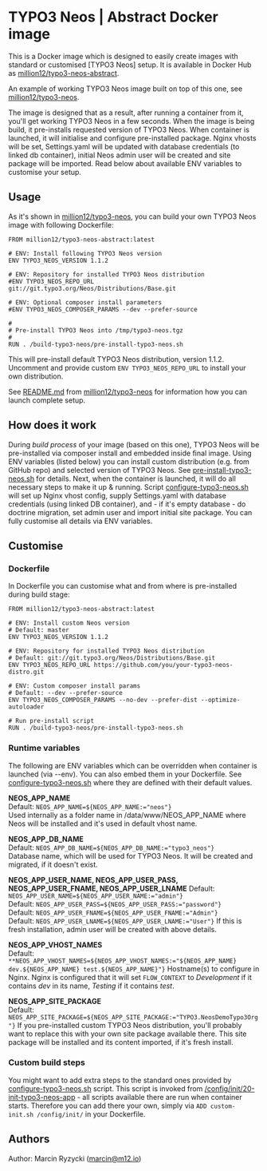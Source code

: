 # TYPO3 Neos | Abstract Docker image

This is a Docker image which is designed to easily create images with standard or customised [TYPO3 Neos] setup. It is available in Docker Hub as [million12/typo3-neos-abstract](https://registry.hub.docker.com/u/million12/typo3-neos-abstract).

An example of working TYPO3 Neos image built on top of this one, see [million12/typo3-neos](https://registry.hub.docker.com/u/million12/typo3-neos).

The image is designed that as a result, after running a container from it, you'll get working TYPO3 Neos in a few seconds. When the image is being build, it pre-installs requested version of TYPO3 Neos. When container is launched, it will initialise and configure pre-installed package. Nginx vhosts will be set, Settings.yaml will be updated with database credentials (to linked db container), initial Neos admin user will be created and site package will be imported. Read below about available ENV variables to customise your setup.

## Usage

As it's shown in [million12/typo3-neos](https://github.com/million12/docker-typo3-neos), you can build your own TYPO3 Neos image with following Dockerfile:

```
FROM million12/typo3-neos-abstract:latest

# ENV: Install following TYPO3 Neos version
ENV TYPO3_NEOS_VERSION 1.1.2

# ENV: Repository for installed TYPO3 Neos distribution 
#ENV TYPO3_NEOS_REPO_URL git://git.typo3.org/Neos/Distributions/Base.git

# ENV: Optional composer install parameters
#ENV TYPO3_NEOS_COMPOSER_PARAMS --dev --prefer-source

#
# Pre-install TYPO3 Neos into /tmp/typo3-neos.tgz
#
RUN . /build-typo3-neos/pre-install-typo3-neos.sh
```

This will pre-install default TYPO3 Neos distribution, version 1.1.2. Uncomment and provide custom `ENV TYPO3_NEOS_REPO_URL` to install your own distribution.

See [README.md](https://github.com/million12/docker-typo3-neos/README.md) from [million12/typo3-neos](https://github.com/million12/docker-typo3-neos) for information how you can launch complete setup.


## How does it work

During *build process* of your image (based on this one), TYPO3 Neos will be pre-installed via composer install and embedded inside final image. Using ENV variables (listed below) you can install custom distribution (e.g. from GitHub repo) and selected version of TYPO3 Neos. See [pre-install-typo3-neos.sh](container-files/build-typo3-neos/pre-install-typo3-neos.sh) for details. Next, when the container is launched, it will do all necessary steps to make it up & running. Script [configure-typo3-neos.sh](container-files/build-typo3-neos/configure-typo3-neos.sh) will set up Nginx vhost config, supply Settings.yaml with database credentials (using linked DB container), and - if it's empty database - do doctrine migration, set admin user and import initial site package. You can fully customise all details via ENV variables.  
 
## Customise

### Dockerfile

In Dockerfile you can customise what and from where is pre-installed during build stage:   
```
FROM million12/typo3-neos-abstract:latest

# ENV: Install custom Neos version
# Default: master
ENV TYPO3_NEOS_VERSION 1.1.2

# ENV: Repository for installed TYPO3 Neos distribution
# Default: git://git.typo3.org/Neos/Distributions/Base.git
ENV TYPO3_NEOS_REPO_URL https://github.com/you/your-typo3-neos-distro.git

# ENV: Custom composer install params
# Default: --dev --prefer-source
ENV TYPO3_NEOS_COMPOSER_PARAMS --no-dev --prefer-dist --optimize-autoloader

# Run pre-install script
RUN . /build-typo3-neos/pre-install-typo3-neos.sh
```

### Runtime variables

The following are ENV variables which can be overridden when container is launched (via --env). You can also embed them in your Dockerfile. See [configure-typo3-neos.sh](container-files/build-typo3-neos/configure-typo3-neos.sh) where they are defined with their default values. 

**NEOS_APP_NAME**  
Default: `NEOS_APP_NAME=${NEOS_APP_NAME:="neos"}`  
Used internally as a folder name in /data/www/NEOS_APP_NAME where Neos will be installed and it's used in default vhost name.

**NEOS_APP_DB_NAME**  
Default: `NEOS_APP_DB_NAME=${NEOS_APP_DB_NAME:="typo3_neos"}`  
Database name, which will be used for TYPO3 Neos. It will be created and migrated, if it doesn't exist.

**NEOS_APP_USER_NAME, NEOS_APP_USER_PASS, NEOS_APP_USER_FNAME, NEOS_APP_USER_LNAME**
Default: `NEOS_APP_USER_NAME=${NEOS_APP_USER_NAME:="admin"}`  
Default: `NEOS_APP_USER_PASS=${NEOS_APP_USER_PASS:="password"}`  
Default: `NEOS_APP_USER_FNAME=${NEOS_APP_USER_FNAME:="Admin"}`  
Default: `NEOS_APP_USER_LNAME=${NEOS_APP_USER_LNAME:="User"}`
If this is fresh installation, admin user will be created with above details.

**NEOS_APP_VHOST_NAMES**  
Default: `**NEOS_APP_VHOST_NAMES=${NEOS_APP_VHOST_NAMES:="${NEOS_APP_NAME} dev.${NEOS_APP_NAME} test.${NEOS_APP_NAME}"}`
Hostname(s) to configure in Nginx. Nginx is configured that it will set `FLOW_CONTEXT` to *Development* if it contains *dev* in its name, *Testing* if it contains *test*.

**NEOS_APP_SITE_PACKAGE**  
Default: `NEOS_APP_SITE_PACKAGE=${NEOS_APP_SITE_PACKAGE:="TYPO3.NeosDemoTypo3Org"}`
If you pre-installed custom TYPO3 Neos distribution, you'll probably want to replace this with your own site package available there. This site package will be installed and its content imported, if it's fresh install.

### Custom build steps

You might want to add extra steps to the standard ones provided by [configure-typo3-neos.sh](container-files/build-typo3-neos/configure-typo3-neos.sh) script. This script is invoked from [/config/init/20-init-typo3-neos-app](config/init/20-init-typo3-neos-app) - all scripts available there are run when container starts. Therefore you can add there your own, simply via `ADD custom-init.sh /config/init/` in your Dockerfile.


## Authors

Author: Marcin Ryzycki (<marcin@m12.io>)  
